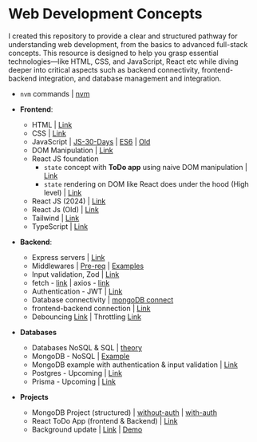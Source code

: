 # Web Development Concepts

I created this repository to provide a clear and structured pathway for understanding web development, from the basics to advanced full-stack concepts. This resource is designed to help you grasp essential technologies—like HTML, CSS, and JavaScript, React etc while diving deeper into critical aspects such as backend connectivity, frontend-backend integration, and database management and integration.

- `nvm` commands | [nvm](https://github.com/princebansal7/JavaScript-Projects?tab=readme-ov-file#steps-to-install-nodejs-via-nvm) 
- **Frontend**:
 
  - HTML | [Link](https://github.com/princebansal7/Web-Development-Concepts/tree/main/html-basics)
  - CSS | [Link](https://github.com/princebansal7/Web-Development-Concepts/tree/main/css-basics)
  - JavaScript | [JS-30-Days](https://github.com/princebansal7/JavaScript-30-days?tab=readme-ov-file) | [ES6](https://github.com/princebansal7/Web-Development-Concepts/tree/main/javascript-es6) | [Old](https://github.com/princebansal7/JavaScript-Projects/tree/main/basics) 
  - DOM Manipulation | [Link](https://github.com/princebansal7/Web-Development-Concepts/tree/main/dom-manipulation)
  - React JS foundation
    - `state` concept with **ToDo app** using naive DOM manipulation | [Link](https://github.com/princebansal7/Web-Development-Concepts/tree/main/dom-manipulation/todo-with-state)
    - `state` rendering on DOM like React does under the hood (High level) | [Link](https://github.com/princebansal7/Web-Development-Concepts/blob/main/dom-manipulation/todo-react-underhood/todoReactUnderhood.html)
  - React JS (2024) | [Link](https://github.com/princebansal7/Web-Development-Concepts/blob/main/react-js/README.md#react-basics-and-its-need)
  - React Js (Old) | [Link](https://github.com/princebansal7/Learn-React)
  - Tailwind | [Link](https://github.com/princebansal7/Web-Development-Concepts/tree/main/tailwind#tailwind-basics)
  - TypeScript | [Link](https://github.com/princebansal7/Web-Development-Concepts/tree/main/typescript#typescript)

- **Backend**:
  
  - Express servers | [Link](https://github.com/princebansal7/Web-Development-Concepts/tree/main/server-code)
  - Middlewares | [Pre-req](https://github.com/princebansal7/Web-Development-Concepts/blob/main/server-code/06.withDRY.js) | [Examples](https://github.com/princebansal7/Web-Development-Concepts/tree/main/middlewares)
  - Input validation, Zod | [Link](https://github.com/princebansal7/Web-Development-Concepts/tree/main/input-validation)
  - fetch - [link](https://github.com/princebansal7/Web-Development-Concepts/blob/main/fetch-axios-api/fetch.js) | axios - [link](https://github.com/princebansal7/Web-Development-Concepts/blob/main/fetch-axios-api/axios.js)
  - Authentication - JWT | [Link](https://github.com/princebansal7/Web-Development-Concepts/blob/main/authentication-concepts/03.authenticationPrereqs.md)
  - Database connectivity | [mongoDB connect](https://github.com/princebansal7/Web-Development-Concepts/blob/main/databases/mongoDB/01.mongooseConnect.js)
  - frontend-backend connection | [Link](https://github.com/princebansal7/Web-Development-Concepts/tree/main/frontend-backend-connect)
  - Debouncing [Link](https://github.com/princebansal7/Web-Development-Concepts/blob/main/frontend-backend-connect/03.throttling-debouncing/frontend.html) | Throttling [Link](https://github.com/princebansal7/Web-Development-Concepts/blob/main/frontend-backend-connect/03.throttling-debouncing/backend.js)
  
- **Databases** 
  
  - Databases NoSQL & SQL | [theory](https://github.com/princebansal7/Web-Development-Concepts/tree/main/databases#databases-concepts)
  - MongoDB - NoSQL | [Example](https://github.com/princebansal7/Web-Development-Concepts/blob/main/databases/mongoDB/01.mongooseConnect.js)
  - MongoDB example with authentication & input validation | [Link](https://github.com/princebansal7/Web-Development-Concepts/blob/main/databases/mongoDB/02.mongoDBwithAuthenticationAndInputValidation.js)
  - Postgres - Upcoming | [Link]()
  - Prisma - Upcoming | [Link]()
   
- **Projects**
  
  - MongoDB Project (structured) | [without-auth](https://github.com/princebansal7/Web-Development-Concepts/tree/main/projects/01-mongo-with-routes) | [with-auth](https://github.com/princebansal7/Web-Development-Concepts/tree/main/projects/02-mongo-with-jwt-auth)
  - React ToDo App (frontend & Backend) | [Link](https://github.com/princebansal7/Web-Development-Concepts/tree/main/projects/03-todo-app)
  - Background update | [Link](https://github.com/princebansal7/Web-Development-Concepts/tree/main/projects/04-react-tailwind-bgchange#readme) | [Demo](https://www.youtube.com/watch?v=eo0Fj72lmsc)
